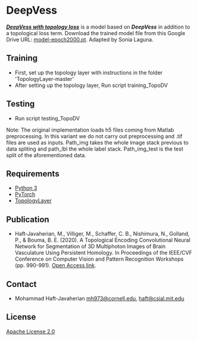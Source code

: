 # DeepVess
[***DeepVess with topology loss***](http://openaccess.thecvf.com/content_CVPRW_2020/html/w57/Haft-Javaherian_A_Topological_Encoding_Convolutional_Neural_Network_for_Segmentation_of_3D_CVPRW_2020_paper.html) is a model based on ***DeepVess*** in addition to a topological loss term. 
Download the trained model file from this Google Drive URL: [model-epoch2000.pt](https://drive.google.com/file/d/1bRTBTkcCfSdEK4GhXbd7fgZ2Qa7uo3dL/view?usp=sharing). Adapted by Sonia Laguna.

## Training
- First, set up the topology layer with instructions in the folder 'TopologyLayer-master'
- After setting up the topology layer, Run script training_TopoDV

## Testing

- Run script testing_TopoDV

Note: The original implementation loads h5 files coming from Matlab preprocessing. In this variant we do not carry out preprocessing and .tif files are used as inputs.
Path_img takes the whole image stack previous to data spliting and path_lbl the whole label stack. Path_img_test is the test split of the aforementioned data. 
## Requirements
* [Python 3](https://www.python.org) 
* [PyTorch](https://pytorch.org/) 
* [TopologyLayer](https://github.com/bruel-gabrielsson/TopologyLayer)

## Publication
* Haft-Javaherian, M., Villiger, M., Schaffer, C. B., Nishimura, N., Golland, P., & Bouma, B. E. (2020). A Topological Encoding Convolutional Neural Network for Segmentation of 3D Multiphoton Images of Brain Vasculature Using Persistent Homology. In Proceedings of the IEEE/CVF Conference on Computer Vision and Pattern Recognition Workshops (pp. 990-991). [Open Access link](http://openaccess.thecvf.com/content_CVPRW_2020/html/w57/Haft-Javaherian_A_Topological_Encoding_Convolutional_Neural_Network_for_Segmentation_of_3D_CVPRW_2020_paper.html).
## Contact
* Mohammad Haft-Javaherian <mh973@cornell.edu>, <haft@csial.mit.edu>

## License
[Apache License 2.0](../LICENSE)
